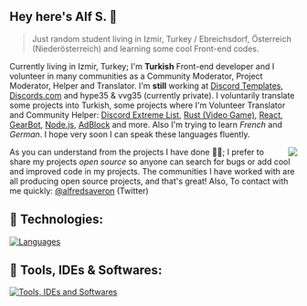 ## Hey here's Alf S. 👋
> Just random student living in Izmir, Turkey / Ebreichsdorf, Österreich (Niederösterreich) and learning some cool Front-end codes.

Currently living in Izmir, Turkey; I'm **Turkish** Front-end developer and I volunteer in many communities as a Community Moderator, Project Moderator, Helper and Translator. I'm **still** working at [Discord Templates](https://discords.com/templates), [Discords.com](https://discords.com) and hype35 & vvg35 (currently private). I voluntarily translate some projects into Turkish, some projects where I'm Volunteer Translator and Community Helper: [Discord Extreme List](https://discordextremelist.xyz), [Rust (Video Game)](https://rust.facepunch.com/), [React](https://facebook.github.io/react/), [GearBot](https://gearbot.rocks/), [Node.js](https://nodejs.org/), [AdBlock](https://getadblock.com/) and more. Also I'm trying to learn *French* and *German*. I hope very soon I can speak these languages fluently.

<img align="right" src="https://lanyard-profile-readme.vercel.app/api/408005465423872001">

As you can understand from the projects I have done 👨‍💻; I prefer to share my projects *open source* so anyone can search for bugs or add cool and improved code in my projects. The communities I have worked with are all producing open source projects, and that's great! Also, To contact with me quickly: [@alfredsaveron](https://twitter.com/alfredsaveron) (Twitter)

## 🧬 Technologies:

[![Languages](https://skillicons.dev/icons?i=html,css,js,lua,ts,deno,py)](https://skillicons.dev)

## 🔧 Tools, IDEs & Softwares:

   [![Tools, IDEs and Softwares](https://skillicons.dev/icons?i=discord,cloudflare,gcp,vscode,stackoverflow,visualstudio,codepen)](https://skillicons.dev)
